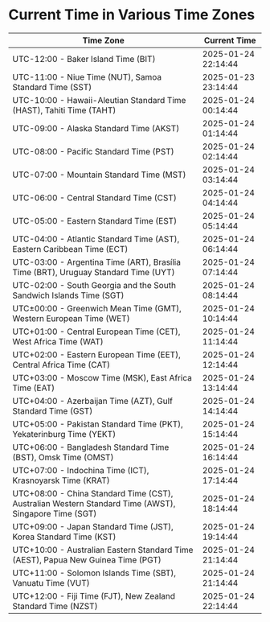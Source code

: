 # Current Time in Various Time Zones

| Time Zone | Current Time |
|-----------|--------------|
| UTC-12:00 - Baker Island Time (BIT) | 2025-01-24 22:14:44 |
| UTC-11:00 - Niue Time (NUT), Samoa Standard Time (SST) | 2025-01-23 23:14:44 |
| UTC-10:00 - Hawaii-Aleutian Standard Time (HAST), Tahiti Time (TAHT) | 2025-01-24 00:14:44 |
| UTC-09:00 - Alaska Standard Time (AKST) | 2025-01-24 01:14:44 |
| UTC-08:00 - Pacific Standard Time (PST) | 2025-01-24 02:14:44 |
| UTC-07:00 - Mountain Standard Time (MST) | 2025-01-24 03:14:44 |
| UTC-06:00 - Central Standard Time (CST) | 2025-01-24 04:14:44 |
| UTC-05:00 - Eastern Standard Time (EST) | 2025-01-24 05:14:44 |
| UTC-04:00 - Atlantic Standard Time (AST), Eastern Caribbean Time (ECT) | 2025-01-24 06:14:44 |
| UTC-03:00 - Argentina Time (ART), Brasília Time (BRT), Uruguay Standard Time (UYT) | 2025-01-24 07:14:44 |
| UTC-02:00 - South Georgia and the South Sandwich Islands Time (SGT) | 2025-01-24 08:14:44 |
| UTC±00:00 - Greenwich Mean Time (GMT), Western European Time (WET) | 2025-01-24 10:14:44 |
| UTC+01:00 - Central European Time (CET), West Africa Time (WAT) | 2025-01-24 11:14:44 |
| UTC+02:00 - Eastern European Time (EET), Central Africa Time (CAT) | 2025-01-24 12:14:44 |
| UTC+03:00 - Moscow Time (MSK), East Africa Time (EAT) | 2025-01-24 13:14:44 |
| UTC+04:00 - Azerbaijan Time (AZT), Gulf Standard Time (GST) | 2025-01-24 14:14:44 |
| UTC+05:00 - Pakistan Standard Time (PKT), Yekaterinburg Time (YEKT) | 2025-01-24 15:14:44 |
| UTC+06:00 - Bangladesh Standard Time (BST), Omsk Time (OMST) | 2025-01-24 16:14:44 |
| UTC+07:00 - Indochina Time (ICT), Krasnoyarsk Time (KRAT) | 2025-01-24 17:14:44 |
| UTC+08:00 - China Standard Time (CST), Australian Western Standard Time (AWST), Singapore Time (SGT) | 2025-01-24 18:14:44 |
| UTC+09:00 - Japan Standard Time (JST), Korea Standard Time (KST) | 2025-01-24 19:14:44 |
| UTC+10:00 - Australian Eastern Standard Time (AEST), Papua New Guinea Time (PGT) | 2025-01-24 21:14:44 |
| UTC+11:00 - Solomon Islands Time (SBT), Vanuatu Time (VUT) | 2025-01-24 21:14:44 |
| UTC+12:00 - Fiji Time (FJT), New Zealand Standard Time (NZST) | 2025-01-24 22:14:44 |
